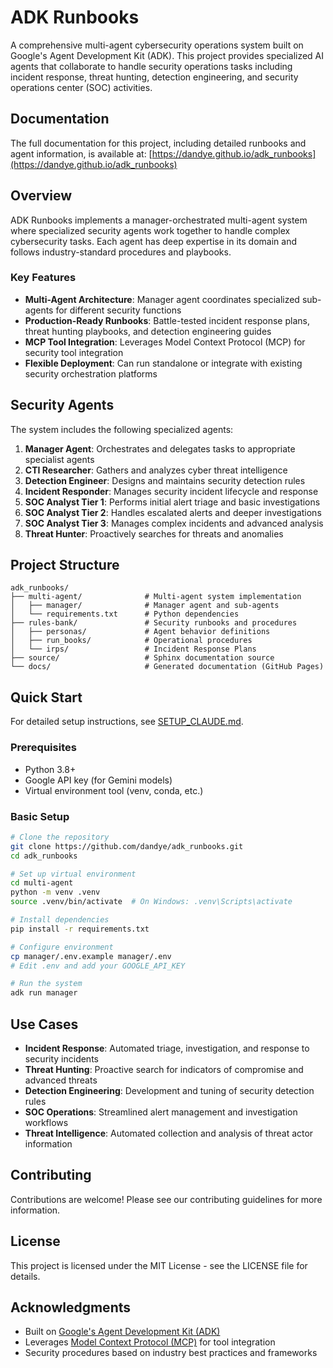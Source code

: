 # ADK Runbooks

A comprehensive multi-agent cybersecurity operations system built on Google's Agent Development Kit (ADK). This project provides specialized AI agents that collaborate to handle security operations tasks including incident response, threat hunting, detection engineering, and security operations center (SOC) activities.

## Documentation

The full documentation for this project, including detailed runbooks and agent information, is available at:
[https://dandye.github.io/adk_runbooks](https://dandye.github.io/adk_runbooks)

## Overview

ADK Runbooks implements a manager-orchestrated multi-agent system where specialized security agents work together to handle complex cybersecurity tasks. Each agent has deep expertise in its domain and follows industry-standard procedures and playbooks.

### Key Features

- **Multi-Agent Architecture**: Manager agent coordinates specialized sub-agents for different security functions
- **Production-Ready Runbooks**: Battle-tested incident response plans, threat hunting playbooks, and detection engineering guides
- **MCP Tool Integration**: Leverages Model Context Protocol (MCP) for security tool integration
- **Flexible Deployment**: Can run standalone or integrate with existing security orchestration platforms

## Security Agents

The system includes the following specialized agents:

1. **Manager Agent**: Orchestrates and delegates tasks to appropriate specialist agents
2. **CTI Researcher**: Gathers and analyzes cyber threat intelligence
3. **Detection Engineer**: Designs and maintains security detection rules
4. **Incident Responder**: Manages security incident lifecycle and response
5. **SOC Analyst Tier 1**: Performs initial alert triage and basic investigations
6. **SOC Analyst Tier 2**: Handles escalated alerts and deeper investigations
7. **SOC Analyst Tier 3**: Manages complex incidents and advanced analysis
8. **Threat Hunter**: Proactively searches for threats and anomalies

## Project Structure

```
adk_runbooks/
├── multi-agent/              # Multi-agent system implementation
│   ├── manager/              # Manager agent and sub-agents
│   └── requirements.txt      # Python dependencies
├── rules-bank/               # Security runbooks and procedures
│   ├── personas/             # Agent behavior definitions
│   ├── run_books/            # Operational procedures
│   └── irps/                 # Incident Response Plans
├── source/                   # Sphinx documentation source
└── docs/                     # Generated documentation (GitHub Pages)
```

## Quick Start

For detailed setup instructions, see [SETUP_CLAUDE.md](SETUP_CLAUDE.md).

### Prerequisites

- Python 3.8+
- Google API key (for Gemini models)
- Virtual environment tool (venv, conda, etc.)

### Basic Setup

```bash
# Clone the repository
git clone https://github.com/dandye/adk_runbooks.git
cd adk_runbooks

# Set up virtual environment
cd multi-agent
python -m venv .venv
source .venv/bin/activate  # On Windows: .venv\Scripts\activate

# Install dependencies
pip install -r requirements.txt

# Configure environment
cp manager/.env.example manager/.env
# Edit .env and add your GOOGLE_API_KEY

# Run the system
adk run manager
```

## Use Cases

- **Incident Response**: Automated triage, investigation, and response to security incidents
- **Threat Hunting**: Proactive search for indicators of compromise and advanced threats
- **Detection Engineering**: Development and tuning of security detection rules
- **SOC Operations**: Streamlined alert management and investigation workflows
- **Threat Intelligence**: Automated collection and analysis of threat actor information

## Contributing

Contributions are welcome! Please see our contributing guidelines for more information.

## License

This project is licensed under the MIT License - see the LICENSE file for details.

## Acknowledgments

- Built on [Google's Agent Development Kit (ADK)](https://github.com/google/adk)
- Leverages [Model Context Protocol (MCP)](https://modelcontextprotocol.io/) for tool integration
- Security procedures based on industry best practices and frameworks